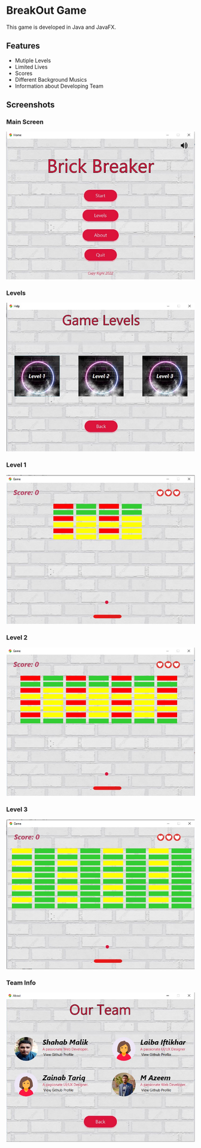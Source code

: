 
# BreakOut Game

This game is developed in Java and JavaFX. 



## Features

- Mutiple Levels 
- Limited Lives 
- Scores 
- Different Background Musics 
- Information about Developing Team



## Screenshots
### Main Screen
![Main Screen](https://github.com/Shahab-Malikk/BreakOut-Game-Java-/blob/main/screenshots/p1.jpg?raw=true)
### Levels
![Main Screen](https://github.com/Shahab-Malikk/BreakOut-Game-Java-/blob/main/screenshots/p2.jpg?raw=true)
### Level 1
![Main Screen](https://github.com/Shahab-Malikk/BreakOut-Game-Java-/blob/main/screenshots/p8.jpg?raw=true)
### Level 2
![Main Screen](https://github.com/Shahab-Malikk/BreakOut-Game-Java-/blob/main/screenshots/p9.jpg?raw=true)
### Level 3
![Main Screen](https://github.com/Shahab-Malikk/BreakOut-Game-Java-/blob/main/screenshots/p10.jpg?raw=true)
### Team Info
![Main Screen](https://github.com/Shahab-Malikk/BreakOut-Game-Java-/blob/main/screenshots/p3.jpg?raw=true)



